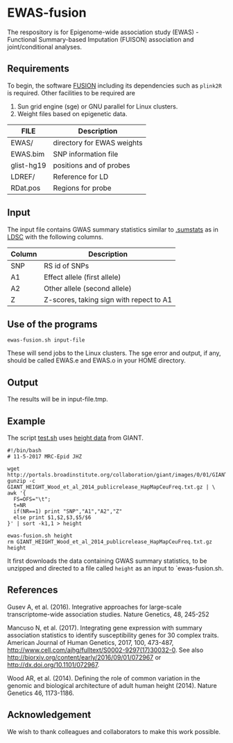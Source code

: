 # EWAS-fusion

The respository is for Epigenome-wide association study (EWAS) - Functional Summary-based Imputation (FUISON) association and joint/conditional analyses.

## Requirements

To begin, the software [FUSION](http://gusevlab.org/projects/fusion/) including its dependencies such as `plink2R` is required. Other facilities to be required are

1. Sun grid engine (sge) or GNU parallel for Linux clusters.
2. Weight files based on epigenetic data.

FILE | Description
-----|---------------------------
EWAS/ | directory for EWAS weights
EWAS.bim | SNP information file
glist-hg19 | positions and of probes
LDREF/ | Reference for LD
RDat.pos | Regions for probe

## Input

The input file contains GWAS summary statistics similar to [.sumstats](https://github.com/bulik/ldsc/wiki/Summary-Statistics-File-Format) as in [LDSC](https://github.com/bulik/ldsc) with the following columns.

   Column | Description
   ------|--------------  
   SNP | RS id of SNPs
   A1 | Effect allele (first allele)
   A2 | Other allele (second allele)
   Z | Z-scores, taking sign with repect to A1

## Use of the programs
```
ewas-fusion.sh input-file
```
These will send jobs to the Linux clusters. The sge error and output, if any, should be called EWAS.e and EWAS.o in your HOME directory.

## Output

The results will be in input-file.tmp.

## Example

The script [test.sh](test.sh) uses [height data](http://portals.broadinstitute.org/collaboration/giant/images/0/01/GIANT_HEIGHT_Wood_et_al_2014_publicrelease_HapMapCeuFreq.txt.gz) from GIANT.
```
#!/bin/bash
# 11-5-2017 MRC-Epid JHZ

wget http://portals.broadinstitute.org/collaboration/giant/images/0/01/GIANT_HEIGHT_Wood_et_al_2014_publicrelease_HapMapCeuFreq.txt.gz
gunzip -c GIANT_HEIGHT_Wood_et_al_2014_publicrelease_HapMapCeuFreq.txt.gz | \
awk '{
  FS=OFS="\t";
  t=NR
  if(NR==1) print "SNP","A1","A2","Z"
  else print $1,$2,$3,$5/$6
}' | sort -k1,1 > height

ewas-fusion.sh height
rm GIANT_HEIGHT_Wood_et_al_2014_publicrelease_HapMapCeuFreq.txt.gz height
```
It first downloads the data containing GWAS summary statistics, to be unzipped and directed to a file called `height` as an input to `ewas-fusion.sh.

## References

Gusev A, et al. (2016). Integrative approaches for large-scale transcriptome-wide association studies. Nature Genetics, 48, 245-252

Mancuso N, et al. (2017). Integrating gene expression with summary association statistics to identify susceptibility genes for 30 complex traits. American Journal of Human Genetics, 2017, 100, 473-487, http://www.cell.com/ajhg/fulltext/S0002-9297(17)30032-0. See also http://biorxiv.org/content/early/2016/09/01/072967 or http://dx.doi.org/10.1101/072967.

Wood AR, et al. (2014). Defining the role of common variation in the genomic and biological architecture of adult human height (2014). Nature Genetics 46, 1173-1186.

## Acknowledgement

We wish to thank colleagues and collaborators to make this work possible.
